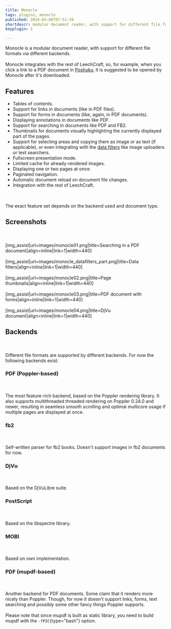 ```yaml
---
title: Monocle
tags: plugins, monocle
published: 2014-03-06T07:51:39
shortdescr: modular document reader, with support for different file formats via different backends
keyplugin: 1

---
```


Monocle is a modular document reader, with support for different file
formats via different backends.\
\
Monocle integrates with the rest of LeechCraft, so, for example, when
you click a link to a PDF document in [Poshuku](/plugins-poshuku), it is
suggested to be opened by Monocle after it's downloaded.

Features
--------

-   Tables of contents.
-   Support for links in documents (like in PDF files).
-   Support for forms in documents (like, again, in PDF documents).
-   Displaying annotations in documents like PDF.
-   Support for searching in documents like PDF and FB2.
-   Thumbnails for documents visually highlighting the currently
    displayed part of the pages.
-   Support for selecting areas and copying them as image or as text (if
    applicable), or even integrating with the [data
    filters](/concepts-data-filters) like image uploaders or
    text searchers.
-   Fullscreen presentation mode.
-   Limited cache for already-rendered images.
-   Displaying one or two pages at once.
-   Paginated navigation.
-   Automatic document reload on document file changes.
-   Integration with the rest of LeechCraft.

\
\
The exact feature set depends on the backend used and document type.

Screenshots
-----------

\
\
\[img\_assist|url=images/monocle01.png|title=Searching in a PDF
document|align=inline|link=1|width=440\]\
\
\[img\_assist|url=images/monocle\_datafilters\_part.png|title=Data
filters|align=inline|link=1|width=440\]\
\
\[img\_assist|url=images/monocle02.png|title=Page
thumbnails|align=inline|link=1|width=440\]\
\
\[img\_assist|url=images/monocle03.png|title=PDF document with
forms|align=inline|link=1|width=440\]\
\
\[img\_assist|url=images/monocle04.png|title=DjVu
document|align=inline|link=1|width=440\]

Backends
--------

\
\
Different file formats are supported by different backends. For now the
following backends exist:

### PDF (Poppler-based)

\
\
The most feature-rich backend, based on the Poppler rendering library.
It also supports multithreaded threaded rendering on Poppler 0.24.0 and
newer, resulting in seamless smooth scrolling and optimal multicore
usage if multiple pages are displayed at once.

### fb2

\
\
Self-written parser for fb2 books. Doesn't support images in fb2
documents for now.

### DjVu

\
\
Based on the DjVuLibre suite.

### PostScript

\
\
Based on the libspectre library.

### MOBI

\
\
Based on own implementation.

### PDF (mupdf-based)

\
\
Another backend for PDF documents. Some claim that it renders more
nicely than Poppler. Though, for now it doesn't support links, forms,
text searching and possibly some other fancy things Poppler supports.\
\
Please note that since mupdf is built as static library, you need to
build mupdf with the `-fPIC`{type="bash"} option.